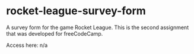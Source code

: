 # rocket-league-survey-form

A survey form for the game Rocket League. This is the second assignment that was developed for freeCodeCamp.

Access here: n/a
